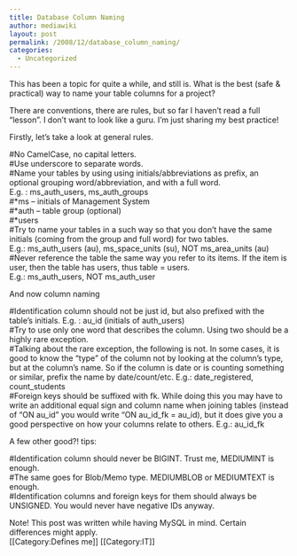 ```yaml
---
title: Database Column Naming
author: mediawiki
layout: post
permalink: /2008/12/database_column_naming/
categories:
  - Uncategorized
---
```

This has been a topic for quite a while, and still is. What is the best (safe & practical) way to name your table columns for a project?

There are conventions, there are rules, but so far I haven&#8217;t read a full &#8220;lesson&#8221;. I don&#8217;t want to look like a guru. I&#8217;m just sharing my best practice!

Firstly, let&#8217;s take a look at general rules.

#No CamelCase, no capital letters.  
#Use underscore to separate words.  
#Name your tables by using using initials/abbreviations as prefix, an optional grouping word/abbreviation, and with a full word.  
E.g.&nbsp;: ms\_auth\_users, ms\_auth\_groups  
#*ms &#8211; initials of Management System  
#*auth &#8211; table group (optional)  
#*users  
#Try to name your tables in a such way so that you don&#8217;t have the same initials (coming from the group and full word) for two tables.  
E.g.: ms\_auth\_users (au), ms\_space\_units (su), NOT ms\_area\_units (au)  
#Never reference the table the same way you refer to its items. If the item is user, then the table has users, thus table = users.  
E.g.: ms\_auth\_users, NOT ms\_auth\_user

And now column naming

#Identification column should not be just id, but also prefixed with the table&#8217;s initials. E.g.&nbsp;: au\_id (initials of auth\_users)  
#Try to use only one word that describes the column. Using two should be a highly rare exception.  
#Talking about the rare exception, the following is not. In some cases, it is good to know the &#8220;type&#8221; of the column not by looking at the column&#8217;s type, but at the column&#8217;s name. So if the column is date or is counting something or similar, prefix the name by date/count/etc. E.g.: date\_registered, count\_students  
#Foreign keys should be suffixed with fk. While doing this you may have to write an additional equal sign and column name when joining tables (instead of &#8220;ON au\_id&#8221; you would write &#8220;ON au\_id\_fk = au\_id), but it does give you a good perspective on how your columns relate to others. E.g.: au\_id\_fk

A few other good?! tips:

#Identification column should never be BIGINT. Trust me, MEDIUMINT is enough.  
#The same goes for Blob/Memo type. MEDIUMBLOB or MEDIUMTEXT is enough.  
#Identification columns and foreign keys for them should always be UNSIGNED. You would never have negative IDs anyway.

Note! This post was written while having MySQL in mind. Certain differences might apply.  
\[[Category:Defines me]\] \[[Category:IT\]]